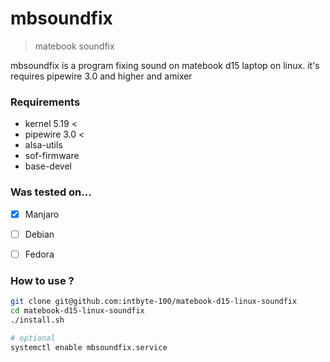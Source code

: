 # mbsoundfix
> matebook soundfix

mbsoundfix is a program fixing sound on matebook d15 laptop on linux.
it's requires pipewire 3.0 and higher and amixer

### Requirements
- kernel 5.19 <
- pipewire 3.0 <
- alsa-utils
- sof-firmware
- base-devel

### Was tested on...
- [x] Manjaro
- [ ] Debian
- [ ] Fedora 


### How to use ?
```sh
git clone git@github.com:intbyte-100/matebook-d15-linux-soundfix
cd matebook-d15-linux-soundfix
./install.sh

# optional
systemctl enable mbsoundfix.service
```
